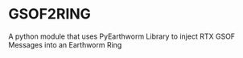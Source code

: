 # GSOF2RING
A python module that uses PyEarthworm Library to inject RTX GSOF Messages into an Earthworm Ring
